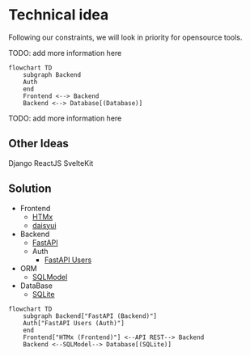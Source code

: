 # Technical idea

Following our constraints, we will look in priority for opensource tools.

TODO: add more information here

```mermaid
flowchart TD
    subgraph Backend
    Auth
    end
    Frontend <--> Backend
    Backend <--> Database[(Database)]
```

TODO: add more information here

## Other Ideas

Django
ReactJS
SvelteKit

## Solution

- Frontend
    - [HTMx](https://htmx.org/)
    - [daisyui](https://htmx.org/)
- Backend
    - [FastAPI](https://fastapi.tiangolo.com/)
    - Auth
        - [FastAPI Users](https://fastapi-users.github.io/fastapi-users/10.1/)
- ORM
    - [SQLModel](https://sqlmodel.tiangolo.com/)
- DataBase
    - [SQLite](https://www.sqlite.org/)

```mermaid
flowchart TD
    subgraph Backend["FastAPI (Backend)"]
    Auth["FastAPI Users (Auth)"]
    end
    Frontend["HTMx (Frontend)"] <--API REST--> Backend
    Backend <--SQLModel--> Database[(SQLite)]
```
